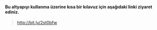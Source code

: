 #### Bu altyapıyı kullanma üzerine kısa bir kılavuz için aşağıdaki linki ziyaret ediniz.

> http://bit.ly/2st0bfw